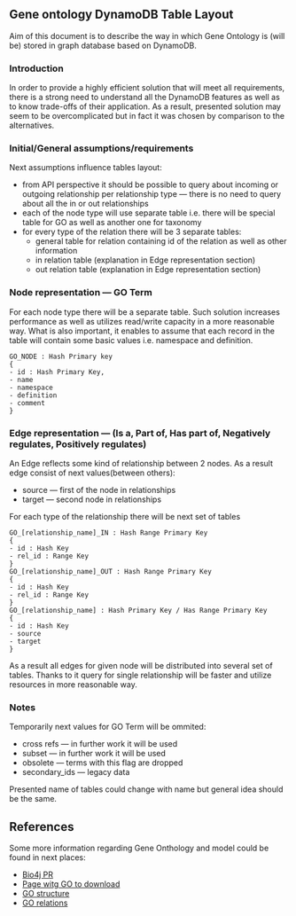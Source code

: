 ## Gene ontology DynamoDB Table Layout

Aim of this document is to describe the way in which Gene Ontology is (will be) stored in graph database based on DynamoDB.

### Introduction

In order to provide a highly efficient solution that will meet all requirements, there is a strong need to understand all the DynamoDB features as well as to know trade-offs of their application.
As a result, presented solution may seem to be overcomplicated but in fact it was chosen by comparison to the alternatives.


### Initial/General assumptions/requirements

Next assumptions influence tables layout:

- from API perspective it should be possible to query about incoming or outgoing relationship per relationship type — there is no need to query about all the in or out relationships
- each of the node type will use separate table i.e. there will be special table for GO as well as another one for taxonomy
- for every type of the relation there will be 3 separate tables:
   - general table for relation containing id of the relation as well as other information
   - in relation table (explanation in Edge representation section)
   - out relation table (explanation in Edge representation section)


### Node representation — GO Term

For each node type there will be a separate table. Such solution increases performance as well as utilizes read/write capacity in a more reasonable way.
What is also important, it enables to assume that each record in the table will contain some basic values i.e. namespace and definition.

```
GO_NODE : Hash Primary key
{
- id : Hash Primary Key,
- name
- namespace
- definition
- comment
}
```


### Edge representation — (Is a, Part of, Has part of, Negatively regulates, Positively regulates)

An Edge reflects some kind of relationship between 2 nodes. As a result edge consist of next values(between others):

 - source — first of the node in relationships
 - target — second node in relationships

 For each type of the relationship there will be next set of tables

 ```
 GO_[relationship_name]_IN : Hash Range Primary Key
 {
 - id : Hash Key
 - rel_id : Range Key
 }
 GO_[relationship_name]_OUT : Hash Range Primary Key
 {
 - id : Hash Key
 - rel_id : Range Key
 }
 GO_[relationship_name] : Hash Primary Key / Has Range Primary Key
 {
 - id : Hash Key
 - source
 - target
 }
 ```

 As a result all edges for given node will be distributed into several set of tables. Thanks to it query for single relationship will be faster and utilize resources in more reasonable way.


### Notes


Temporarily next values for GO Term will be ommited:
  - cross refs — in further work it will be used
  - subset — in further work it will be used
  - obsolete — terms with this flag are dropped
  - secondary_ids — legacy data

Presented name of tables could change with name but general idea should be the same.


## References

Some more information regarding Gene Onthology and model could be found in next places:

- [Bio4j PR](https://github.com/bio4j/bio4j/pull/40)
- [Page witg GO to download](http://www.geneontology.org/GO.downloads.ontology.shtml)
- [GO structure](http://beta.geneontology.org/page/ontology-structure)
- [GO relations](http://beta.geneontology.org/page/ontology-relations)




